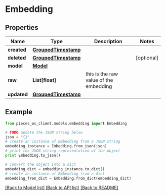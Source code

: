 # Embedding



## Properties
Name | Type | Description | Notes
------------ | ------------- | ------------- | -------------
**created** | [**GroupedTimestamp**](GroupedTimestamp.md) |  | 
**deleted** | [**GroupedTimestamp**](GroupedTimestamp.md) |  | [optional] 
**model** | [**Model**](Model.md) |  | 
**raw** | **List[float]** | this is the raw value of the embedding | 
**updated** | [**GroupedTimestamp**](GroupedTimestamp.md) |  | 

## Example

```python
from pieces_os_client.models.embedding import Embedding

# TODO update the JSON string below
json = "{}"
# create an instance of Embedding from a JSON string
embedding_instance = Embedding.from_json(json)
# print the JSON string representation of the object
print Embedding.to_json()

# convert the object into a dict
embedding_dict = embedding_instance.to_dict()
# create an instance of Embedding from a dict
embedding_from_dict = Embedding.from_dict(embedding_dict)
```
[[Back to Model list]](../README.md#documentation-for-models) [[Back to API list]](../README.md#documentation-for-api-endpoints) [[Back to README]](../README.md)


